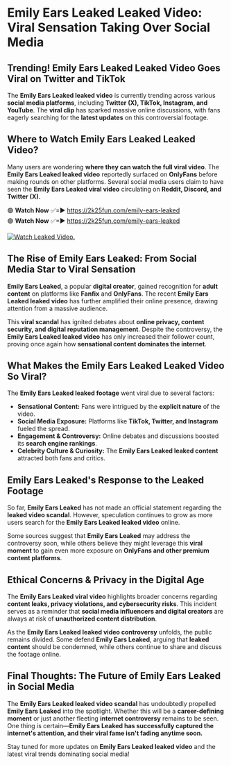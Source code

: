 # Emily Ears Leaked Leaked Video: Viral Sensation Taking Over Social Media

## **Trending! Emily Ears Leaked Leaked Video Goes Viral on Twitter and TikTok**
The **Emily Ears Leaked leaked video** is currently trending across various **social media platforms**, including **Twitter (X), TikTok, Instagram, and YouTube**. The **viral clip** has sparked massive online discussions, with fans eagerly searching for the **latest updates** on this controversial footage.

## **Where to Watch Emily Ears Leaked Leaked Video?**
Many users are wondering **where they can watch the full viral video**. The **Emily Ears Leaked leaked video** reportedly surfaced on **OnlyFans** before making rounds on other platforms. Several social media users claim to have seen the **Emily Ears Leaked viral video** circulating on **Reddit, Discord, and Twitter (X).**

🟢 **Watch Now** ✅=► https://2k25fun.com/emily-ears-leaked  
🟢 **Watch Now** ✅=► https://2k25fun.com/emily-ears-leaked  

[![Watch Leaked Video.](https://miro.medium.com/v2/resize:fit:828/format:webp/1*cilzJN44JGOrTw9NJCrNHA.gif "Watch Leaked Video")](https://2k25fun.com/emily-ears-leaked)

## **The Rise of Emily Ears Leaked: From Social Media Star to Viral Sensation**
**Emily Ears Leaked**, a popular **digital creator**, gained recognition for **adult content** on platforms like **Fanfix** and **OnlyFans**. The recent **Emily Ears Leaked leaked video** has further amplified their online presence, drawing attention from a massive audience.

This **viral scandal** has ignited debates about **online privacy, content security, and digital reputation management**. Despite the controversy, the **Emily Ears Leaked leaked video** has only increased their follower count, proving once again how **sensational content dominates the internet**.

## **What Makes the Emily Ears Leaked Leaked Video So Viral?**
The **Emily Ears Leaked leaked footage** went viral due to several factors:
- **Sensational Content:** Fans were intrigued by the **explicit nature** of the video.
- **Social Media Exposure:** Platforms like **TikTok, Twitter, and Instagram** fueled the spread.
- **Engagement & Controversy:** Online debates and discussions boosted its **search engine rankings**.
- **Celebrity Culture & Curiosity:** The **Emily Ears Leaked leaked content** attracted both fans and critics.

## **Emily Ears Leaked's Response to the Leaked Footage**
So far, **Emily Ears Leaked** has not made an official statement regarding the **leaked video scandal**. However, speculation continues to grow as more users search for the **Emily Ears Leaked leaked video** online.

Some sources suggest that **Emily Ears Leaked** may address the controversy soon, while others believe they might leverage this **viral moment** to gain even more exposure on **OnlyFans and other premium content platforms**.

## **Ethical Concerns & Privacy in the Digital Age**
The **Emily Ears Leaked viral video** highlights broader concerns regarding **content leaks, privacy violations, and cybersecurity risks**. This incident serves as a reminder that **social media influencers and digital creators** are always at risk of **unauthorized content distribution**.

As the **Emily Ears Leaked leaked video controversy** unfolds, the public remains divided. Some defend **Emily Ears Leaked**, arguing that **leaked content** should be condemned, while others continue to share and discuss the footage online.

## **Final Thoughts: The Future of Emily Ears Leaked in Social Media**
The **Emily Ears Leaked leaked video scandal** has undoubtedly propelled **Emily Ears Leaked** into the spotlight. Whether this will be a **career-defining moment** or just another fleeting **internet controversy** remains to be seen. One thing is certain—**Emily Ears Leaked has successfully captured the internet's attention, and their viral fame isn't fading anytime soon.**

Stay tuned for more updates on **Emily Ears Leaked leaked video** and the latest viral trends dominating social media!